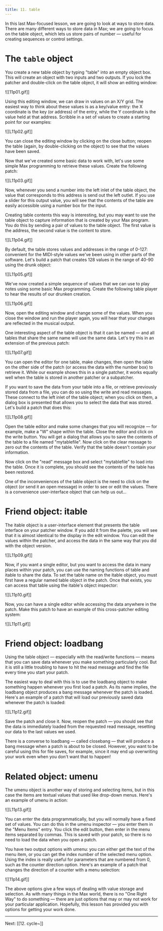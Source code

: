 ```yaml
---
title: 11. table
---
```

In this last Max-focused lesson, we are going to look at ways to store data. There are many different ways to store data in Max; we are going to focus on the table object, which lets us store pairs of number — useful for creating sequences or control settings.

# The `table` object

You create a new table object by typing "table" into an empty object box. This will create an object with two inputs and two outputs. If you lock the patcher and double-click on the table object, it will show an editing window:

![[11p01.gif]]

Using this editing window, we can draw in values on an X/Y grid. The easiest way to think about these values is as a key/value entry: the X coordinate is the key (or address) of the entry, while the Y coordinate is the value held at that address. Scribble in a set of values to create a starting point for our examples:

![[L11p02.gif]]

You can close the editing window by clicking on the close button; reopen the table (again, by double-clicking on the object) to see that the values have been saved.

Now that we've created some basic data to work with, let's use some simple Max programming to retrieve these values. Create the following patch:

![[L11p03.gif]]

Now, whenever you send a number into the left inlet of the table object, the value that corresponds to this address is send out the left outlet. If you use a slider for this output value, you will see that the contents of the table are easily accessible using a number box for the input.

Creating table contents this way is interesting, but you may want to use the table object to capture information that is created by your Max program. You do this by sending a pair of values to the table object. The first value is the address, the second value is the content to store.

![[L11p04.gif]]

By default, the table stores values and addresses in the range of 0-127: convenient for the MIDI-style values we've been using in other parts of the software. Let's build a patch that creates 128 values in the range of 40-90 using the drunk object:

![[L11p05.gif]]

We've now created a simple sequence of values that we can use to play notes using some basic Max programming. Create the following table player to hear the results of our drunken creation.

![[L11p06.gif]]

Now, open the editing window and change some of the values. When you close the window and run the player again, you will hear that your changes are reflected in the musical output.

One interesting aspect of the table object is that it can be named — and all tables that share the same name will use the same data. Let's try this in an extension of the previous patch:

![[L11p07.gif]]

You can open the editor for one table, make changes, then open the table on the other side of the patch (or access the data with the number box) to retrieve it. While our example shows this in a single patcher, it works equally well when the table is stored in another patcher or a subpatcher.

If you want to save the data from your table into a file, or retrieve previously stored data from a file, you can do so using the write and read messages. These connect to the left inlet of the table object; when you click on them, a dialog box is presented that allows you to select the data that was stored. Let's build a patch that does this:

![[L11p08.gif]]

Open the table editor and make some changes that you will recognize — for example, make a "W" shape within the table. Close the editor and click on the write button. You will get a dialog that allows you to save the contents of the table to a file named "mytablefile". Now click on the clear message to zero out the contents of the table. Verify that the table doesn't contain your information.

Now click on the "read" message box and select "mytablefile" to load into the table. Once it is complete, you should see the contents of the table has been restored.

One of the inconveniences of the table object is the need to click on the object (or send it an open message) in order to see or edit the values. There is a convenience user-interface object that can help us out...

# Friend object: itable

The itable object is a user-interface element that presents the table interface on your patcher window. If you add it from the palette, you will see that it is almost identical to the display in the edit window. You can edit the values within the patcher, and access the data in the same way that you did with the object version.

![[L11p09.gif]]

Now, if you want a single editor, but you want to access the data in many places within your patch, you can use the naming functions of table and itable to share the data. To set the table name on the itable object, you must first have a regular named table object in the patch. Once that exists, you can access that table using the itable's object inspector:

![[L11p10.gif]]

Now, you can have a single editor while accessing the data anywhere in the patch. Make this patch to have an example of this cross-patcher editing system:

![[L11p11.gif]]

# Friend object: loadbang

Using the table object — especially with the read/write functions — means that you can save data whenever you make something particularly cool. But it is still a little troubling to have to hit the read message and find the file every time you start your patch.

The easiest way to deal with this is to use the loadbang object to make something happen whenever you first load a patch. As its name implies, the loadbang object produces a bang message whenever the patch is loaded. Here's an example of a patch that will load our previously saved data whenever the patch is loaded:

![[L11p12.gif]]

Save the patch and close it. Now, reopen the patch — you should see that the data is immediately loaded from the requested read message, resetting our data to the last values we used.

There is a converse to loadbang — called closebang — that will produce a bang message when a patch is about to be closed. However, you want to be careful using this for file saves, for example, since it may end up overwriting your work even when you don't want that to happen!

# Related object: umenu

The umenu object is another way of storing and selecting items, but in this case the items are textual values that used like drop-down menus. Here's an example of umenu in action:

![[L11p13.gif]]

You can enter the data programmatically, but you will normally have a fixed set of values. You can do this in the umenu inspector — you enter them in the "Menu Items" entry. You click the edit button, then enter in the menu items separated by commas. This is saved with your patch, so there is no need to load the data when you open a patch.

You have two output options with umenu: you can either get the text of the menu item, or you can get the index number of the selected menu option. Using the index is really useful for parameters that are numbered from 0, such as the counter direction option. Here's an example of a patch that changes the direction of a counter with a menu selection:

![[11p14.gif]]

The above options give a few ways of dealing with value storage and selection. As with many things in the Max world, there is no "One Right Way" to do something — there are just options that may or may not work for your particular application. Hopefully, this lesson has provided you with options for getting your work done.


---
Next: [[12. cycle~]]